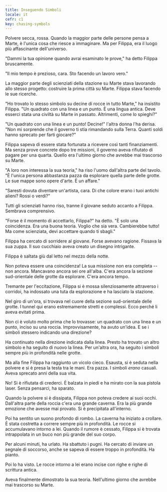 ```yaml
---
title: Inseguendo Simboli
locale: it
cefr: c1
key: chasing-symbols
---
```


Polvere secca, rossa. Quando la maggior parte delle persone pensa a Marte, è l'unica cosa che riesce a immaginare. Ma per Filippa, era il luogo più affascinante dell'universo.

"Dammi la tua opinione quando avrai esaminato le prove," ha detto Filippa bruscamente.

"Il mio tempo è prezioso, cara. Sto facendo un lavoro vero."

La maggior parte degli scienziati della stazione su Marte stava lavorando allo stesso progetto: costruire la prima città su Marte. Filippa stava facendo le sue ricerche.

"Ho trovato lo stesso simbolo su decine di rocce in tutto Marte," ha insistito Filippa. "Un quadrato con una linea e un punto. È una lingua antica. Deve esserci stata una civiltà su Marte in passato. Altrimenti, come lo spieghi?"

"Un quadrato con una linea e un punto! Decine!" l'altra donna l'ha derisa. "Non mi sorprende che il governo ti stia rimandando sulla Terra. Quanti soldi hanno sprecato per farti giocare?"

Filippa sapeva di essere stata fortunata a ricevere così tanti finanziamenti. Ma senza prove concrete dopo tre missioni, il governo aveva rifiutato di pagare per una quarta. Quello era l'ultimo giorno che avrebbe mai trascorso su Marte.

"A loro non interessa la sua teoria," ha riso l'uomo dall'altra parte del tavolo. "È l'unica persona abbastanza pazza da esplorare quella parte delle grotte. Le sue mappe sono opere d'arte. È un affare."

"Saresti dovuta diventare un'artista, cara. Di che colore erano i tuoi antichi alieni? Rossi o verdi?"

Tutti gli scienziati hanno riso, tranne il giovane seduto accanto a Filippa. Sembrava comprensivo.

"Forse è il momento di accettarlo, Filippa?" ha detto. "È solo una coincidenza. Era una buona teoria. Voglio che sia vera. Cambierebbe tutto! Ma come scienziata, devi accettare quando ti sbagli."

Filippa ha cercato di sorridere al giovane. Forse avevano ragione. Fissava la sua zuppa. Il suo cucchiaio aveva creato un disegno intrigante.

Filippa è saltata giù dal letto nel mezzo della notte.

Non poteva essere una coincidenza! La sua missione non era completa -- non ancora. Mancavano ancora sei ore all'alba. C'era ancora la sezione sud-orientale delle grotte da esplorare. C'era ancora tempo.

Tremante per l'eccitazione, Filippa si è mossa silenziosamente attraverso i corridoi, ha indossato una tuta da esplorazione e ha lasciato la stazione.

Nel giro di un'ora, si trovava nel cuore della sezione sud-orientale delle grotte. I tunnel qui erano estremamente stretti e complessi. Ecco perché li aveva evitati prima.

Non ci è voluto molto prima che lo trovasse: un quadrato con una linea e un punto, inciso su una roccia. Improvvisamente, ha avuto un'idea. E se i simboli stessero indicando una direzione?

Ha continuato nella direzione indicata dalla linea. Presto ha trovato un altro simbolo e ha seguito di nuovo la linea. Per un'altra ora, ha seguito i simboli sempre più in profondità nelle grotte.

Ma alla fine Filippa ha raggiunto un vicolo cieco. Esausta, si è seduta nella polvere e si è presa la testa tra le mani. Era pazza. I simboli *erano* casuali. Aveva sprecato anni della sua vita.

No! Si è rifiutata di crederci. È balzata in piedi e ha mirato con la sua pistola laser. Senza pensarci, ha sparato.

Quando la polvere si è dissipata, Filippa non poteva credere ai suoi occhi. Dall'altra parte della roccia c'era una grande caverna. Era la più grande emozione che avesse mai provato. Si è precipitata all'interno.

Poi ha sentito un suono profondo di rombo. La caverna ha iniziato a crollare. È stata costretta a correre sempre più in profondità. Le rocce si accumulavano intorno a lei. Quando il rumore è cessato, Filippa si è trovata intrappolata in un buco non più grande del suo corpo.

Per alcuni minuti, ha urlato. Ha sbattuto i pugni. Ha cercato di inviare un segnale di soccorso, anche se sapeva di essere troppo in profondità. Ha pianto.

Poi lo ha visto. Le rocce intorno a lei erano incise con righe e righe di scrittura antica.

Aveva finalmente dimostrato la sua teoria. Nell'ultimo giorno che avrebbe mai trascorso su Marte.